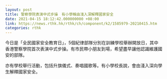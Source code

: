 ```yaml
---
layout: post
title: 警察學院表演中式步操　有小學稱由淺入深解釋國家安全
date: 2021-04-15 18:12:42.000000000 +08:00
link: https://news.rthk.hk/rthk/ch/component/k2/1585979-20210415.htm
categories: rthk
---
```


今日是「全民國家安全教育日」，5個紀律部隊分別在訓練學校舉辦開放日，其中香港警察學院首次表演中式步操。有市民帶小朋友到場，希望盡早讓他認識維護國安的部隊。

亦有學校舉行活動，包括升旗儀式、奏唱國歌等。有小學校長說，會由淺入深向學生解釋國家安全。
